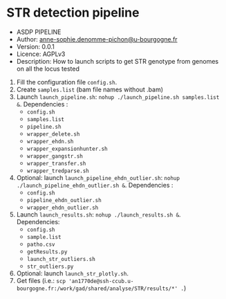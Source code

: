 # STR detection pipeline

- ASDP PIPELINE
- Author: anne-sophie.denomme-pichon@u-bourgogne.fr
- Version: 0.0.1
- Licence: AGPLv3
- Description: How to launch scripts to get STR genotype from genomes on all the locus tested

1. Fill the configuration file `config.sh`.
2. Create `samples.list` (bam file names without .bam)
3. Launch `launch_pipeline.sh`: `nohup ./launch_pipeline.sh samples.list &`. Dependencies :
   - `config.sh`
   - `samples.list`
   - `pipeline.sh`
   - `wrapper_delete.sh`
   - `wrapper_ehdn.sh`
   - `wrapper_expansionhunter.sh`
   - `wrapper_gangstr.sh`
   - `wrapper_transfer.sh`
   - `wrapper_tredparse.sh`
4. Optional: launch `launch_pipeline_ehdn_outlier.sh`: `nohup ./launch_pipeline_ehdn_outlier.sh &`. Dependencies :
   - `config.sh`
   - `pipeline_ehdn_outlier.sh`
   - `wrapper_ehdn_outlier.sh`
5. Launch `launch_results.sh`: `nohup ./launch_results.sh &`. Dependencies:
   - `config.sh`
   - `sample.list`
   - `patho.csv`
   - `getResults.py`
   - `launch_str_outliers.sh`
   - `str_outliers.py`
6. Optional: launch `launch_str_plotly.sh`.
7. Get files (i.e.: `scp 'an1770de@ssh-ccub.u-bourgogne.fr:/work/gad/shared/analyse/STR/results/*' .`)

